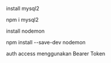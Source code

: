 install mysql2

npm i mysql2

install nodemon

npm install --save-dev nodemon

auth access menggunakan Bearer Token
